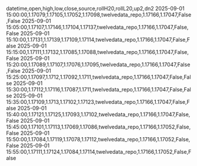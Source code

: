 datetime,open,high,low,close,source,rollH20,rollL20,up2,dn2
2025-09-01 15:00:00,1.17079,1.17105,1.17052,1.17098,twelvedata_repo,1.17166,1.17047,False,False
2025-09-01 15:05:00,1.17107,1.17146,1.17104,1.17137,twelvedata_repo,1.17166,1.17047,False,False
2025-09-01 15:10:00,1.17131,1.17139,1.17109,1.17114,twelvedata_repo,1.17166,1.17047,False,False
2025-09-01 15:15:00,1.17111,1.17132,1.17085,1.17088,twelvedata_repo,1.17166,1.17047,False,False
2025-09-01 15:20:00,1.17089,1.17107,1.17076,1.17095,twelvedata_repo,1.17166,1.17047,False,False
2025-09-01 15:25:00,1.17097,1.1712,1.17092,1.1711,twelvedata_repo,1.17166,1.17047,False,False
2025-09-01 15:30:00,1.17112,1.17116,1.17087,1.1711,twelvedata_repo,1.17166,1.17047,False,False
2025-09-01 15:35:00,1.17109,1.1713,1.17102,1.17123,twelvedata_repo,1.17166,1.17047,False,False
2025-09-01 15:40:00,1.17121,1.17125,1.17093,1.17102,twelvedata_repo,1.17166,1.17047,False,False
2025-09-01 15:45:00,1.17101,1.17113,1.17069,1.17086,twelvedata_repo,1.17166,1.17052,False,False
2025-09-01 15:50:00,1.17084,1.17119,1.17078,1.17112,twelvedata_repo,1.17166,1.17052,False,False
2025-09-01 15:55:00,1.17111,1.17124,1.17084,1.17114,twelvedata_repo,1.17166,1.17052,False,False
